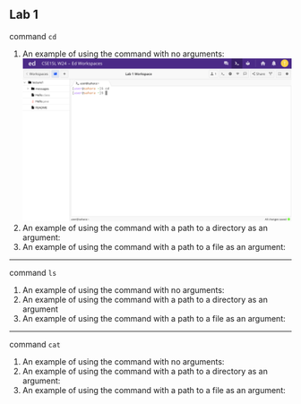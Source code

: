 Lab 1
---	
command `cd`
1. An example of using the command with no arguments:![Image](cd_Example1.png)
2. An example of using the command with a path to a directory as an argument:
3. An example of using the command with a path to a file as an argument:
---
command `ls`
1. An example of using the command with no arguments:
2. An example of using the command with a path to a directory as an argument
3. An example of using the command with a path to a file as an argument:
---
command `cat`
1. An example of using the command with no arguments:
2. An example of using the command with a path to a directory as an argument:
3. An example of using the command with a path to a file as an argument:
